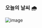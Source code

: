 <!--### Hello Juice World👋-->

  ### 오늘의 날씨 🌧
<p align="center">
  
![image](https://user-images.githubusercontent.com/26542929/89370132-f3f0fd80-d71a-11ea-8df7-dc29dd6c497c.png)

</p>


<!--
**yoonjoohye/yoonjoohye** is a ✨ _special_ ✨ repository because its `README.md` (this file) appears on your GitHub profile.

Here are some ideas to get you started:

- 🔭 I’m currently working on ...
- 🌱 I’m currently learning ...
- 👯 I’m looking to collaborate on ...
- 🤔 I’m looking for help with ...
- 💬 Ask me about ...
- 📫 How to reach me: ...
- 😄 Pronouns: ...
- ⚡ Fun fact: ...
-->
